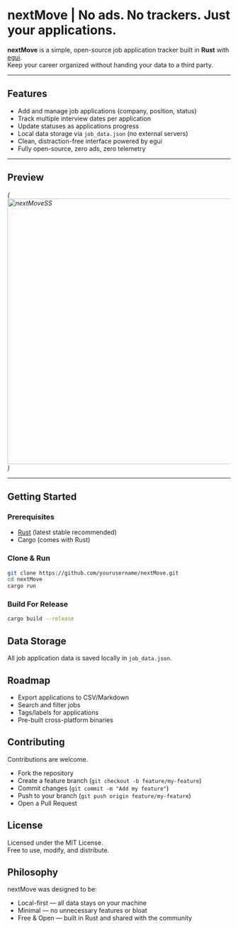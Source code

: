 # nextMove | No ads. No trackers. Just your applications.

**nextMove** is a simple, open-source job application tracker built in **Rust** with [egui](https://github.com/emilk/egui).  
Keep your career organized without handing your data to a third party.

---

## Features
- Add and manage job applications (company, position, status)
- Track multiple interview dates per application
- Update statuses as applications progress
- Local data storage via `job_data.json` (no external servers)
- Clean, distraction-free interface powered by egui
- Fully open-source, zero ads, zero telemetry

---

## Preview
*(<img width="798" height="600" alt="nextMoveSS" src="https://github.com/user-attachments/assets/13e00fe3-e942-42fc-8bf7-f401ccd9df44" />
)*

---

## Getting Started

### Prerequisites
- [Rust](https://www.rust-lang.org/) (latest stable recommended)
- Cargo (comes with Rust)

### Clone & Run
```bash
git clone https://github.com/yourusername/nextMove.git
cd nextMove
cargo run
```

### Build For Release
```bash
cargo build --release
```

## Data Storage

All job application data is saved locally in `job_data.json`.

## Roadmap

- Export applications to CSV/Markdown
- Search and filter jobs
- Tags/labels for applications
- Pre-built cross-platform binaries

## Contributing

Contributions are welcome.

- Fork the repository
- Create a feature branch (`git checkout -b feature/my-feature`)
- Commit changes (`git commit -m "Add my feature"`)
- Push to your branch (`git push origin feature/my-feature`)
- Open a Pull Request

## License

Licensed under the MIT License.  
Free to use, modify, and distribute.

## Philosophy

nextMove was designed to be:

- Local-first — all data stays on your machine
- Minimal — no unnecessary features or bloat
- Free & Open — built in Rust and shared with the community
